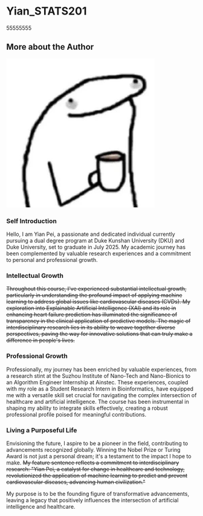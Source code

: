 # Yian_STATS201

55555555
## More about the Author

<img src="photo1.jpg" alt="photo">

### **Self Introduction**
Hello, I am Yian Pei, a passionate and dedicated individual currently pursuing a dual degree program at Duke Kunshan University (DKU) and Duke University, set to graduate in July 2025. My academic journey has been complemented by valuable research experiences and a commitment to personal and professional growth.

### **Intellectual Growth**

<s>Throughout this course, I've experienced substantial intellectual growth, particularly in understanding the profound impact of applying machine learning to address global issues like cardiovascular diseases (CVDs). My exploration into Explainable Artificial Intelligence (XAI) and its role in enhancing heart failure prediction has illuminated the significance of transparency in the clinical application of predictive models. The magic of interdisciplinary research lies in its ability to weave together diverse perspectives, paving the way for innovative solutions that can truly make a difference in people's lives.</s>

### **Professional Growth**

Professionally, my journey has been enriched by valuable experiences, from a research stint at the Suzhou Institute of Nano-Tech and Nano-Bionics to an Algorithm Engineer Internship at Ainstec. These experiences, coupled with my role as a Student Research Intern in Bioinformatics, have equipped me with a versatile skill set crucial for navigating the complex intersection of healthcare and artificial intelligence. The course has been instrumental in shaping my ability to integrate skills effectively, creating a robust professional profile poised for meaningful contributions.

### **Living a Purposeful Life**

Envisioning the future, I aspire to be a pioneer in the field, contributing to advancements recognized globally. Winning the Nobel Prize or Turing Award is not just a personal dream; it's a testament to the impact I hope to make. <s>My feature sentence reflects a commitment to interdisciplinary research: "Yian Pei, a catalyst for change in healthcare and technology, revolutionized the application of machine learning to predict and prevent cardiovascular diseases, advancing human civilization."</s>


My purpose is to be the founding figure of transformative advancements, leaving a legacy that positively influences the intersection of artificial intelligence and healthcare.
